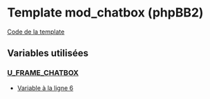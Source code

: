 # Template mod_chatbox (phpBB2)

[Code de la template](../../subsilver/mod_chatbox.tpl)

## Variables utilisées

### [U_FRAME_CHATBOX](../U_FRAME_CHATBOX.md)
* [Variable à la ligne 6](../../subsilver/mod_chatbox.tpl#L6)